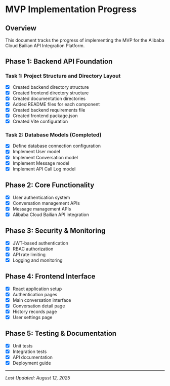 # MVP Implementation Progress

## Overview
This document tracks the progress of implementing the MVP for the Alibaba Cloud Bailian API Integration Platform.

## Phase 1: Backend API Foundation

### Task 1: Project Structure and Directory Layout
- [x] Created backend directory structure
- [x] Created frontend directory structure
- [x] Created documentation directories
- [x] Added README files for each component
- [x] Created backend requirements file
- [x] Created frontend package.json
- [x] Created Vite configuration

### Task 2: Database Models (Completed)
- [x] Define database connection configuration
- [x] Implement User model
- [x] Implement Conversation model
- [x] Implement Message model
- [x] Implement API Call Log model

## Phase 2: Core Functionality
- [x] User authentication system
- [x] Conversation management APIs
- [x] Message management APIs
- [x] Alibaba Cloud Bailian API integration

## Phase 3: Security & Monitoring
- [x] JWT-based authentication
- [x] RBAC authorization
- [x] API rate limiting
- [x] Logging and monitoring

## Phase 4: Frontend Interface
- [x] React application setup
- [x] Authentication pages
- [x] Main conversation interface
- [x] Conversation detail page
- [x] History records page
- [x] User settings page

## Phase 5: Testing & Documentation
- [x] Unit tests
- [x] Integration tests
- [x] API documentation
- [x] Deployment guide

---

*Last Updated: August 12, 2025*